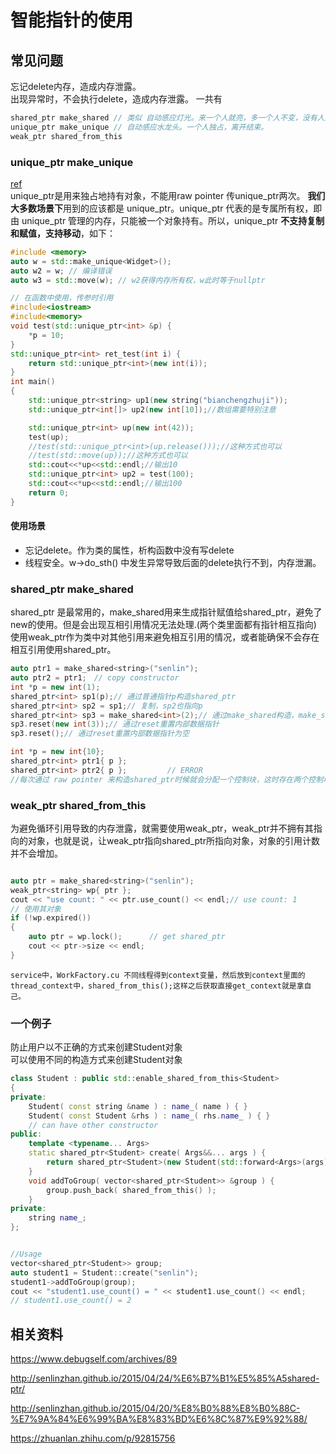 # 智能指针的使用

## 常见问题
忘记delete内存，造成内存泄露。  
出现异常时，不会执行delete，造成内存泄露。
 一共有
 ```c++
shared_ptr make_shared // 类似 自动感应灯光。来一个人就亮，多一个人不变，没有人熄灭。
unique_ptr make_unique // 自动感应水龙头。一个人独占，离开结束。
weak_ptr shared_from_this
 ```

### unique_ptr make_unique
[ref](https://zhuanlan.zhihu.com/p/91328039)  
unique_ptr是用来独占地持有对象，不能用raw pointer 传unique_ptr两次。
**我们大多数场景下**用到的应该都是 unique_ptr。unique_ptr 代表的是专属所有权，即由 unique_ptr 管理的内存，只能被一个对象持有。所以，unique_ptr **不支持复制和赋值，支持移动**，如下：
```c++
#include <memory>
auto w = std::make_unique<Widget>();
auto w2 = w; // 编译错误
auto w3 = std::move(w); // w2获得内存所有权，w此时等于nullptr

// 在函数中使用，传参时引用
#include<iostream>
#include<memory>
void test(std::unique_ptr<int> &p) {
    *p = 10;
}
std::unique_ptr<int> ret_test(int i) {    
    return std::unique_ptr<int>(new int(i));
}
int main()
{
    std::unique_ptr<string> up1(new string("bianchengzhuji"));
    std::unique_ptr<int[]> up2(new int[10]);//数组需要特别注意

    std::unique_ptr<int> up(new int(42));
    test(up);
    //test(std::unique_ptr<int>(up.release()));//这种方式也可以
    //test(std::move(up));//这种方式也可以
    std::cout<<*up<<std::endl;//输出10
    std::unique_ptr<int> up2 = test(100);
    std::cout<<*up<<std::endl;//输出100
    return 0;
}

```

#### 使用场景
- 忘记delete。作为类的属性，析构函数中没有写delete
- 线程安全。w->do_sth() 中发生异常导致后面的delete执行不到，内存泄漏。

 ### shared_ptr make_shared
shared_ptr 是最常用的，make_shared用来生成指针赋值给shared_ptr，避免了new的使用。但是会出现互相引用情况无法处理.(两个类里面都有指针相互指向) 使用weak_ptr作为类中对其他引用来避免相互引用的情况，或者能确保不会存在相互引用使用shared_ptr。
```c++
auto ptr1 = make_shared<string>("senlin");
auto ptr2 = ptr1;　// copy constructor
int *p = new int(1);
shared_ptr<int> sp1(p);// 通过普通指针p构造shared_ptr
shared_ptr<int> sp2 = sp1;// 复制，sp2也指向p
shared_ptr<int> sp3 = make_shared<int>(2);// 通过make_shared构造，make_shared内部调用了new int(2);
sp3.reset(new int(3));// 通过reset重置内部数据指针
sp3.reset();// 通过reset重置内部数据指针为空

int *p = new int{10};
shared_ptr<int> ptr1{ p };
shared_ptr<int> ptr2{ p };         // ERROR
//每次通过 raw pointer 来构造shared_ptr时候就会分配一个控制块，这时存在两个控制块
```

### weak_ptr shared_from_this
为避免循环引用导致的内存泄露，就需要使用weak_ptr，weak_ptr并不拥有其指向的对象，也就是说，让weak_ptr指向shared_ptr所指向对象，对象的引用计数并不会增加。
```c++

auto ptr = make_shared<string>("senlin");
weak_ptr<string> wp{ ptr };
cout << "use count: " << ptr.use_count() << endl;// use count: 1
// 使用其对象
if (!wp.expired()) 
{
    auto ptr = wp.lock();      // get shared_ptr
    cout << ptr->size << endl;
}
```

	service中，WorkFactory.cu 不同线程得到context变量，然后放到context里面的thread_context中，shared_from_this();这样之后获取直接get_context就是拿自己。


### 一个例子
防止用户以不正确的方式来创建Student对象  
可以使用不同的构造方式来创建Student对象
```c++
class Student : public std::enable_shared_from_this<Student>
{
private:
    Student( const string &name ) : name_( name ) { }
    Student( const Student &rhs ) : name_( rhs.name_ ) { }
    // can have other constructor
public:
    template <typename... Args>
    static shared_ptr<Student> create( Args&&... args ) {
        return shared_ptr<Student>(new Student(std::forward<Args>(args)...));
    }
    void addToGroup( vector<shared_ptr<Student>> &group ) {
        group.push_back( shared_from_this() );
    }
private:
    string name_;
};


//Usage
vector<shared_ptr<Student>> group;
auto student1 = Student::create("senlin");
student1->addToGroup(group);
cout << "student1.use_count() = " << student1.use_count() << endl;
// student1.use_count() = 2

```
## 相关资料
https://www.debugself.com/archives/89

http://senlinzhan.github.io/2015/04/24/%E6%B7%B1%E5%85%A5shared-ptr/ 

http://senlinzhan.github.io/2015/04/20/%E8%B0%88%E8%B0%88C-%E7%9A%84%E6%99%BA%E8%83%BD%E6%8C%87%E9%92%88/

https://zhuanlan.zhihu.com/p/92815756